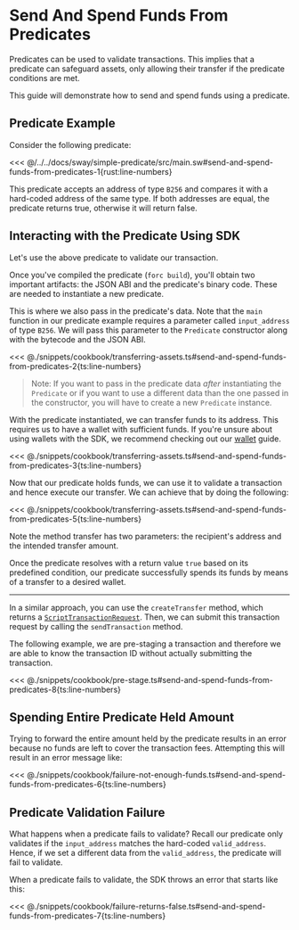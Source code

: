 # Send And Spend Funds From Predicates

Predicates can be used to validate transactions. This implies that a predicate can safeguard assets, only allowing their transfer if the predicate conditions are met.

This guide will demonstrate how to send and spend funds using a predicate.

## Predicate Example

Consider the following predicate:

<<< @/../../docs/sway/simple-predicate/src/main.sw#send-and-spend-funds-from-predicates-1{rust:line-numbers}

This predicate accepts an address of type `B256` and compares it with a hard-coded address of the same type. If both addresses are equal, the predicate returns true, otherwise it will return false.

## Interacting with the Predicate Using SDK

Let's use the above predicate to validate our transaction.

Once you've compiled the predicate (`forc build`), you'll obtain two important artifacts: the JSON ABI and the predicate's binary code. These are needed to instantiate a new predicate.

This is where we also pass in the predicate's data. Note that the `main` function in our predicate example requires a parameter called `input_address` of type `B256`. We will pass this parameter to the `Predicate` constructor along with the bytecode and the JSON ABI.

<<< @./snippets/cookbook/transferring-assets.ts#send-and-spend-funds-from-predicates-2{ts:line-numbers}

> Note: If you want to pass in the predicate data _after_ instantiating the `Predicate` or if you want to use a different data than the one passed in the constructor, you will have to create a new `Predicate` instance.

With the predicate instantiated, we can transfer funds to its address. This requires us to have a wallet with sufficient funds. If you're unsure about using wallets with the SDK, we recommend checking out our [wallet](../wallets/) guide.

<<< @./snippets/cookbook/transferring-assets.ts#send-and-spend-funds-from-predicates-3{ts:line-numbers}

Now that our predicate holds funds, we can use it to validate a transaction and hence execute our transfer. We can achieve that by doing the following:

<<< @./snippets/cookbook/transferring-assets.ts#send-and-spend-funds-from-predicates-5{ts:line-numbers}

Note the method transfer has two parameters: the recipient's address and the intended transfer amount.

Once the predicate resolves with a return value `true` based on its predefined condition, our predicate successfully spends its funds by means of a transfer to a desired wallet.

---

In a similar approach, you can use the `createTransfer` method, which returns a [`ScriptTransactionRequest`](DOCS_API_URL/classes/_fuel_ts_account.ScriptTransactionRequest.html). Then, we can submit this transaction request by calling the `sendTransaction` method.

The following example, we are pre-staging a transaction and therefore we are able to know the transaction ID without actually submitting the transaction.

<<< @./snippets/cookbook/pre-stage.ts#send-and-spend-funds-from-predicates-8{ts:line-numbers}

## Spending Entire Predicate Held Amount

Trying to forward the entire amount held by the predicate results in an error because no funds are left to cover the transaction fees. Attempting this will result in an error message like:

<<< @./snippets/cookbook/failure-not-enough-funds.ts#send-and-spend-funds-from-predicates-6{ts:line-numbers}

## Predicate Validation Failure

What happens when a predicate fails to validate? Recall our predicate only validates if the `input_address` matches the hard-coded `valid_address`. Hence, if we set a different data from the `valid_address`, the predicate will fail to validate.

When a predicate fails to validate, the SDK throws an error that starts like this:

<<< @./snippets/cookbook/failure-returns-false.ts#send-and-spend-funds-from-predicates-7{ts:line-numbers}
